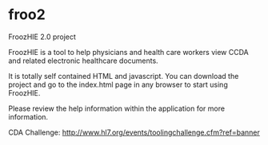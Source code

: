 # froo2
FroozHIE 2.0 project

FroozHIE is a tool to help physicians and health care workers view CCDA and related electronic healthcare documents. 

It is totally self contained HTML and javascript.  You can download the project and go to the index.html page in any browser to start using FroozHIE.

Please review the help information within the application for more information.

CDA Challenge: http://www.hl7.org/events/toolingchallenge.cfm?ref=banner
